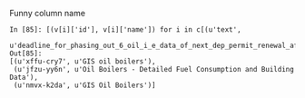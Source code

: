 Funny column name

    In [85]: [(v[i]['id'], v[i]['name']) for i in c[(u'text',                                                                                                              
      u'deadline_for_phasing_out_6_oil_i_e_data_of_next_dep_permit_renewal_after_july_1_2012_')]]
    Out[85]: 
    [(u'xffu-cry7', u'GIS oil boilers'),
     (u'jfzu-yy6n', u'Oil Boilers - Detailed Fuel Consumption and Building Data'),
     (u'nmvx-k2da', u'GIS Oil Boilers')]

